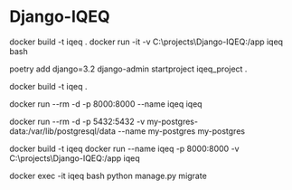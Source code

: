 # Django-IQEQ

docker build -t iqeq .
docker run -it -v C:\projects\Django-IQEQ\:/app iqeq bash

poetry add django=3.2
django-admin startproject iqeq_project .

docker build -t iqeq .

docker run --rm -d -p 8000:8000 --name iqeq iqeq

docker run --rm -d -p 5432:5432 -v my-postgres-data:/var/lib/postgresql/data --name my-postgres my-postgres



docker build -t iqeq 
docker run --name iqeq -p 8000:8000 -v C:\projects\Django-IQEQ:/app iqeq

docker exec -it iqeq bash
python manage.py migrate